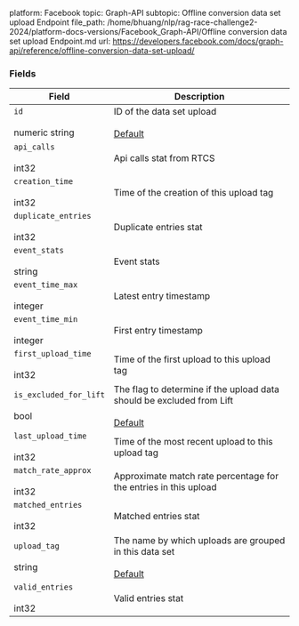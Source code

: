 platform: Facebook
topic: Graph-API
subtopic: Offline conversion data set upload Endpoint
file_path: /home/bhuang/nlp/rag-race-challenge2-2024/platform-docs-versions/Facebook_Graph-API/Offline conversion data set upload Endpoint.md
url: https://developers.facebook.com/docs/graph-api/reference/offline-conversion-data-set-upload/


### Fields

| Field | Description |
| --- | --- |
| `id`<br><br>numeric string | ID of the data set upload<br><br>[Default](https://developers.facebook.com/docs/graph-api/using-graph-api/#fields) |
| `api_calls`<br><br>int32 | Api calls stat from RTCS |
| `creation_time`<br><br>int32 | Time of the creation of this upload tag |
| `duplicate_entries`<br><br>int32 | Duplicate entries stat |
| `event_stats`<br><br>string | Event stats |
| `event_time_max`<br><br>integer | Latest entry timestamp |
| `event_time_min`<br><br>integer | First entry timestamp |
| `first_upload_time`<br><br>int32 | Time of the first upload to this upload tag |
| `is_excluded_for_lift`<br><br>bool | The flag to determine if the upload data should be excluded from Lift<br><br>[Default](https://developers.facebook.com/docs/graph-api/using-graph-api/#fields) |
| `last_upload_time`<br><br>int32 | Time of the most recent upload to this upload tag |
| `match_rate_approx`<br><br>int32 | Approximate match rate percentage for the entries in this upload |
| `matched_entries`<br><br>int32 | Matched entries stat |
| `upload_tag`<br><br>string | The name by which uploads are grouped in this data set<br><br>[Default](https://developers.facebook.com/docs/graph-api/using-graph-api/#fields) |
| `valid_entries`<br><br>int32 | Valid entries stat |